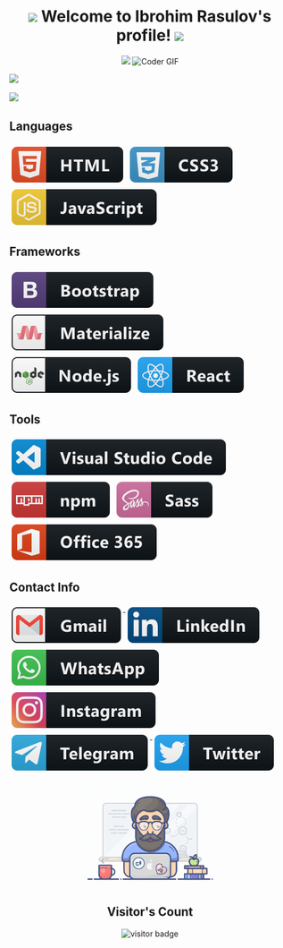 <abc>
    <h1 align="center">
	<img src="https://media.giphy.com/media/26Fxy3Iz1ari8oytO/giphy.gif" width="70">
      Welcome to Ibrohim Rasulov's profile!
      	<img src="https://media.giphy.com/media/mGcNjsfWAjY5AEZNw6/giphy.gif" width="70">
    </h1>
    <p  align="center">
      <img src="https://readme-typing-svg.herokuapp.com/?lines=I'm%20Full%20Stack%20Web%20Developer;Self-taught%20UI%2FUX%20Designer;Always%20learning%20new%20things&font=Fira%20Code&center=true&width=540&height=50&color=6948fb&vCenter=true&size=25">
      <img src="https://media.giphy.com/media/SWoSkN6DxTszqIKEqv/giphy.gif" alt="Coder GIF" width="500">
    </p>
</abc>

![](https://github-readme-stats.vercel.app/api?username=IbrohimRasulov&hide_border=true&hide_title=true&show_icons=true&include_all_commits=true&count_private=true&line_height=21&text_color=000&icon_color=000&bg_color=0,ea6161,ffc64d,fffc4d,52fa5a&theme=graywhite)

![](http://github-readme-streak-stats.herokuapp.com?user=IbrohimRasulov&theme=soft-green&date_format=M%20j%5B%2C%20Y%5D)

<!-- For more icons please follow https://github.com/MikeCodesDotNET/ColoredBadges -->

## Languages
<p align="left">
  <img  src="svg/dev/languages/html.svg"  alt="html"  style="vertical-align:top; margin:6px 4px">
  <img  src="svg/dev/languages/css3.svg"  alt="css3"  style="vertical-align:top; margin:6px 4px">
  <img  src="svg/dev/languages/js.svg"  alt="js"  style="vertical-align:top; margin:6px 4px">
</p>

## Frameworks
<p align="left">
	<img  src="svg/dev/frameworks/bootstrap.svg"  alt="bootstrap"  style="vertical-align:top; margin:6px 4px">
  <img  src="svg/dev/frameworks/materialize.svg"  alt="materialize"  style="vertical-align:top; margin:6px 4px">
  <img  src="svg/dev/frameworks/nodejs.svg"  alt="nodejs"  style="vertical-align:top; margin:6px 4px">
  <img src="svg/dev/frameworks/react.svg" alt="react" style="vertical-align:top; margin:6px 4px">
</p>

## Tools
<p align="left">
  <img  src="svg/dev/tools/visualstudio_code.svg"  alt="visualstudio_code"  style="vertical-align:top; margin:6px 4px">
  <img  src="svg/dev/services/npm.svg"  alt="npm"  style="vertical-align:top; margin:6px 4px">
  <img  src="svg/dev/languages/sass.svg"  alt="sass"  style="vertical-align:top; margin:6px 4px">
  <img src="svg/dev/services/office_365.svg" alt="office 365" style="vertical-align:top; margin:6px 4px">
</p>

## Contact Info
<p align="left">
  <a  href="https://docs.google.com/document/d/1T_9Wr-qYwelbIZftZgrvCOQd0nL9jGUeWTY4qUREQk0/edit?usp=sharing" target="_blank">
  <img  src="svg/social/gmail.svg"  alt="gmail"  style="vertical-align:top; margin:6px 4px">
  </a>

  <a  href="https://www.linkedin.com/in/ibrohim-rasulov-a88352209/" target="_blank">
  <img  src="svg/social/linkedin.svg"  alt="linkedin"  style="vertical-align:top; margin:6px 4px">
  </a>

  <a  href="https://wa.me/qr/CP6VN3TBY556M1">
  <img  src="svg/social/whatsapp.svg"  alt="whatsapp"  style="vertical-align:top; margin:6px 4px">
  </a>

  <a  href="https://www.instagram.com/ibrohim_rasulovs/" target="_blank">
  <img  src="svg/social/instagram.svg"  alt="instagram"  style="vertical-align:top; margin:6px 4px">
  </a>

  <a  href="#">
  <img  src="svg/social/telegram.svg"  alt="telegram"  style="vertical-align:top; margin:6px 4px">
  </a>

  <a  href="https://twitter.com/IbrohimRasu1ov" target="_blank">
  <img  src="svg/social/twitter.svg"  alt="twitter"  style="vertical-align:top; margin:6px 4px">
  </a>
</p>

<!-- For more icons please follow https://github.com/MikeCodesDotNET/ColoredBadges -->

<p  align="center">
      <img src="https://raw.githubusercontent.com/Elanza-48/Elanza-48/41a4790484e268102dfdab2b7c59d440d3ffafab/resources/img/geek.gif" alt="Coder GIF" width="250">
    </p>

<h2 align="center"><b>Visitor's Count</b></h2>
<p align="center"><img src="https://profile-counter.glitch.me/IbrohimRasulov/count.svg" alt="visitor badge"/></p>
